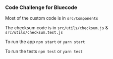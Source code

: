 ### Code Challenge for Bluecode

Most of the custom code is in `src/Components`

The checksum code is in `src/utils/checksum.js` & `src/utils/checksum.test.js`

To run the app `npm start` or `yarn start`

To run the tests `npm test` or `yarn test`
